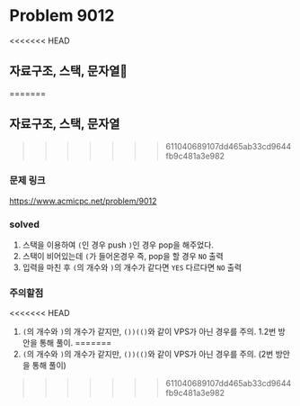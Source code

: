 # Problem 9012

<<<<<<< HEAD
## 자료구조, 스택, 문자열
=======
## 자료구조, 스택, 문자열
>>>>>>> 611040689107dd465ab33cd9644fb9c481a3e982

### 문제 링크
<https://www.acmicpc.net/problem/9012>

### solved
1. 스택을 이용하여 `(`인 경우 push `)`인 경우 pop을 해주었다.
2. 스택이 비어있는데 `(`가 들어온경우 즉, pop을 할 경우 `NO` 출력
3. 입력을 마친 후 `(`의 개수와 `)`의 개수가 같다면 `YES` 다르다면 `NO` 출력

### 주의할점
<<<<<<< HEAD
1. `(`의 개수와 `)`의 개수가 같지만, `())(()`와 같이 VPS가 아닌 경우를 주의.
    1.2번 방안을 통해 풀이.
=======
1. `(`의 개수와 `)`의 개수가 같지만, `())(()`와 같이 VPS가 아닌 경우를 주의.  (2번 방안을 통해 풀이)
>>>>>>> 611040689107dd465ab33cd9644fb9c481a3e982
